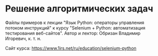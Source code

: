 # Решение алгоритмических задач

Файлы примеров к лекции "Язык Python: операторы управления потоком инструкций" к курсу "Selenium + Python: автоматизация тестирования веб-сайтов". Автор и лектор: Обризан Владимир Игоревич, к. т. н.

Сайт курса: https://www.1irs.net/ru/education/selenium-python
